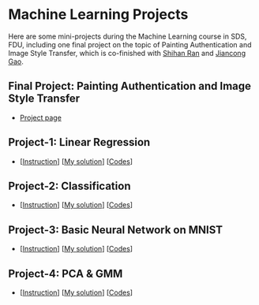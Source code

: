 # Machine Learning Projects
Here are some mini-projects during the Machine Learning course in SDS, FDU, including one final project on the topic of Painting Authentication and Image Style Transfer, which is co-finished with [Shihan Ran](https://github.com/Rshcaroline) and [Jiancong Gao](https://github.com/jcgao).

## Final Project: Painting Authentication and Image Style Transfer

- [Project page](https://github.com/zhangshun97/Machine-Learning-Projects/tree/master/FDU_ML_Final_Project)

## Project-1: Linear Regression

- \[[Instruction](https://nbviewer.jupyter.org/github/zhangshun97/Machine_Learning_Projects/blob/master/project1/project_1_Guide_paper.pdf)\]   \[[My solution](https://nbviewer.jupyter.org/github/zhangshun97/Machine_Learning_Projects/blob/master/project1/Project_1_my_version.pdf)\]   \[[Codes](https://github.com/zhangshun97/Machine_Learning_Projects/tree/master/project1/codes)\]

## Project-2: Classification

- \[[Instruction](https://nbviewer.jupyter.org/github/zhangshun97/Machine_Learning_Projects/blob/master/project2/project_2_Guide_paper.pdf)\]   \[[My solution](https://nbviewer.jupyter.org/github/zhangshun97/Machine_Learning_Projects/blob/master/project2/Project2_my_version.pdf)\]   \[[Codes](https://github.com/zhangshun97/Machine_Learning_Projects/tree/master/project2/codes)\]

## Project-3: Basic Neural Network on MNIST

- \[[Instruction](https://nbviewer.jupyter.org/github/zhangshun97/Machine_Learning_Projects/blob/master/project3/project_3_Guide_paper.pdf)\]   \[[My solution](https://nbviewer.jupyter.org/github/zhangshun97/Machine_Learning_Projects/blob/master/project3/Project3_my_version.pdf)\]   \[[Codes](https://github.com/zhangshun97/Machine_Learning_Projects/tree/master/project3/codes)\]

## Project-4: PCA & GMM

- \[[Instruction](https://nbviewer.jupyter.org/github/zhangshun97/Machine_Learning_Projects/blob/master/project4/project_4_Guide_paper.pdf)\]   \[[My solution](https://nbviewer.jupyter.org/github/zhangshun97/Machine_Learning_Projects/blob/master/project4/Project4_my_version.pdf)\]   \[[Codes](https://github.com/zhangshun97/Machine_Learning_Projects/tree/master/project4/codes)\]

## 

